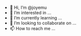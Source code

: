 - 👋 Hi, I’m @joyemu
- 👀 I’m interested in ...
- 🌱 I’m currently learning ...
- 💞️ I’m looking to collaborate on ...
- 📫 How to reach me ...

<!---
joyemu/joyemu is a ✨ special ✨ repository because its `README.md` (this file) appears on your GitHub profile.
You can click the Preview link to take a look at your changes.
--->
